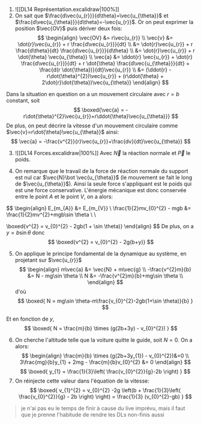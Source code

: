 1. ![[DL14 Représentation.excalidraw|100%]]
2. On sait que $\frac{d\vec{u_{r}}}{d\theta}=\vec{u_{\theta}}$ et $\frac{d\vec{u_{\theta}}}{d\theta}=-\vec{u_{r}}$. Or on peut exprimer la position $\vec{OV}$ puis dériver deux fois:
$$
\begin{align}
\vec{OV} &= r\vec{u_{r}} \\
\vec{v} &= \dot{r}\vec{u_{r}} + r \frac{d\vec{u_{r}}}{dt}  \\
&= \dot{r}\vec{u_{r}} + r \frac{d\theta}{dt} \frac{d\vec{u_{r}}}{d\theta} \\
&= \dot{r}\vec{u_{r}} + r \dot{\theta} \vec{u_{\theta}} \\
\vec{a} &= \ddot{r} \vec{u_{r}} + \dot{r} \frac{d\vec{u_{r}}}{dt} + r \dot{\theta} \frac{d\vec{u_{\theta}}}{dt} + \frac{d(r \dot{\theta})}{dt}\vec{u_{r}} \\
&= (\ddot{r} - r\dot{\theta}^{2})\vec{u_{r}} + (r\ddot{\theta} + 2\dot{r}\dot{\theta})\vec{u_{\theta}}
\end{align}
$$

Dans la situation en question on a un mouvement circulaire avec $r=b$ constant, soit
$$
\boxed{\vec{a} = -r\dot{\theta}^{2}\vec{u_{r}}+r\ddot{\theta}\vec{u_{\theta}}}
$$
De plus, on peut décrire la vitesse d'un mouvement circulaire comme $\vec{v}=r\dot{\theta}\vec{u_{\theta}}$ ainsi:
$$
\vec{a} = -\frac{v^{2}}{r}\vec{u_{r}}+\frac{dv}{dt}\vec{u_{\theta}}
$$

3. ![[DL14 Forces.excalidraw|100%]]
Avec $\vec{N}$ la réaction normale et $\vec{P}$ le poids.

4. On remarque que le travail de la force de réaction normale du support est nul car $\vec{N}\bot \vec{u_{\theta}}$ (le mouvement se fait le long de $\vec{u_{\theta}}$). Ainsi la seule force s'appliquant est le poids qui est une force conservative. L'énergie mécanique est donc conservée entre le point $A$ et le point $V$, on a alors:

$$
\begin{align}
E_{m_{A}} &= E_{m_{V}} \\
\frac{1}{2}mv_{0}^{2} - mgb &= \frac{1}{2}mv^{2}+mgb\sin \theta \\ \\

\boxed{v^{2} = v_{0}^{2} - 2gb(1 + \sin \theta)}
\end{align}
$$
 De plus, on a $y=b\sin \theta$ donc 
$$
\boxed{v^{2} = v_{0}^{2} - 2g(b+y)}
$$

5. On applique le principe fondamental de la dynamique au système, en projetant sur $\vec{u_{r}}$
$$
\begin{align}
m\vec{a} &= \vec{N} + m\vec{g} \\
-\frac{v^{2}m}{b} &= N - mg\sin \theta \\
N &= -\frac{v^{2}m}{b}+mg\sin \theta \\
\end{align}
$$
d'où
$$
\boxed{
N = mg\sin \theta-m\frac{v_{0}^{2}-2gb(1+\sin \theta)}{b}
}
$$

Et en fonction de $y$,
$$
\boxed{
N = \frac{m}{b} \times (g(2b+3y) - v_{0}^{2})
}
$$

6. On cherche l'altitude telle que la voiture quitte le guide, soit $N=0$. On a alors:
$$
\begin{align}
\frac{m}{b} \times (g(2b+3y_{1}) - v_{0}^{2})&=0 \\
3\frac{mg}{b}y_{1} + 2mg - \frac{m}{b}v_{0}^{2} &= 0
\end{align}
$$
$$
\boxed{
y_{1} = \frac{1}{3}\left( \frac{v_{0}^{2}}{g}-2b \right)
}
$$
7. On réinjecte cette valeur dans l'équation de la vitesse:
$$
\boxed{
v_{1}^{2} = v_{0}^{2} -2g \left(b + \frac{1}{3}\left( \frac{v_{0}^{2}}{g} - 2b \right) \right) = \frac{1}{3} (v_{0}^{2}-gb)
}
$$

> je n'ai pas eu le temps de finir à cause du live imprévu, mais il faut que je prenne l'habitude de rendre les DLs non-finis aussi

